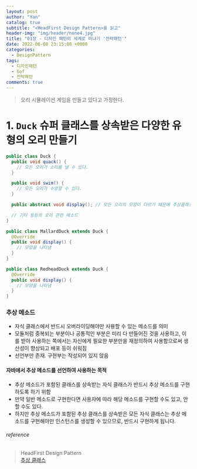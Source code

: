```yaml
---
layout: post
author: "Yan"
catalog: true
subtitle: "<HeadFirst Design Pattern>을 읽고"
header-img: "img/header/none4.jpg"
title: "01장 - 디자인 패턴의 세계로 떠냐기 '전략패턴'"
date: 2022-06-08 23:15:08 +0000
categories:
  - DesignPattern
tags:
  - 디자인패턴
  - Gof
  - 전략패턴
comments: true
---
```


> 오리 시뮬레이션 게임을 만들고 있다고 가정한다.

# 1. `Duck` 슈퍼 클래스를  상속받은 다양한 유형의 오리 만들기

```java
public class Duck {
  public void quack() {
    // 모든 오리가 소리를 낼 수 있다.
  }

  public void swim() {
    // 모든 오리가 수영할 수 있다.
  }

  public abstract void display(); // 모든 오리의 모양이 다르기 때문에 추상클래스로 구성

  // 기타 등등의 오리 관련 메소드
}

public class MallardDuck extends Duck {
  @Override
  public void display() {
    // 모양을 나타냄
  }
}

public class RedheadDuck extends Duck {
  @Override
  public void display() {
    // 모양을 나타냄
  }
}
```

### 추상 메소드 

- 자식 클래스에서 반드시 오버라이딩해야만 사용할 수 있는 메소드를 의미
- 모듈처럼 중복되는 부분이나 공통적인 부분은 미리 다 만들어진 것을 사용하고, 이를 받아 사용하는 쪽에서는 자신에게 필요한 부분만을 재정의하여 사용함으로써 생산성이 향상되고 배포 등이 쉬워짐
- 선언부만 존재. 구현부는 작성되어 있지 않음

####  자바에서 추상 메소드를 선언하여 사용하는 목적
- 추상 메소드가 포함된 클래스를 상속받는 자식 클래스가 반드시 추상 메소드를 구현하도록 하기 위함
- 만약 일반 메소드로 구현한다면 사용자에 따라 해당 메소드를 구현할 수도 있고, 안 할 수도 있다.
- 하지만 추상 메소드가 포함된 추상 클래스를 상속받은 모든 자식 클래스는 추상 메소드를 구현해야만 인스턴스를 생성할 수 있으므로, 반드시 구현하게 됩니다.


###### reference

> HeadFirst Design Pattern  
> [추상 클래스](http://www.tcpschool.com/java/java_polymorphism_abstract)
